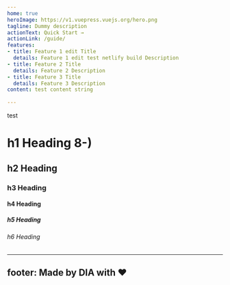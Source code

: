 ```yaml
---
home: true
heroImage: https://v1.vuepress.vuejs.org/hero.png
tagline: Dummy description
actionText: Quick Start →
actionLink: /guide/
features:
- title: Feature 1 edit Title
  details: Feature 1 edit test netlify build Description
- title: Feature 2 Title
  details: Feature 2 Description
- title: Feature 3 Title
  details: Feature 3 Description
content: test content string
  
---
```

test
# h1 Heading 8-)
## h2 Heading
### h3 Heading
#### h4 Heading
##### h5 Heading
###### h6 Heading

---
footer: Made by DIA with ❤️
---
